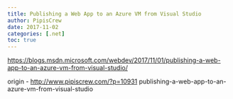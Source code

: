 ```yaml
---
title: Publishing a Web App to an Azure VM from Visual Studio
author: PipisCrew
date: 2017-11-02
categories: [.net]
toc: true
---
```


https://blogs.msdn.microsoft.com/webdev/2017/11/01/publishing-a-web-app-to-an-azure-vm-from-visual-studio/

origin - http://www.pipiscrew.com/?p=10931 publishing-a-web-app-to-an-azure-vm-from-visual-studio